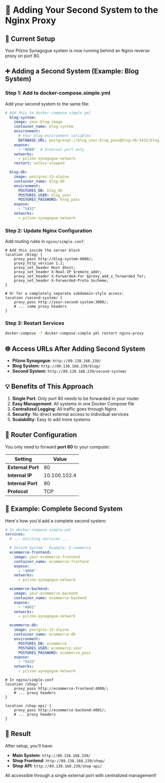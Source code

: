 # 🚀 Adding Your Second System to the Nginx Proxy

## 🎯 **Current Setup**
Your Pilzno Synagogue system is now running behind an Nginx reverse proxy on port 80.

## ➕ **Adding a Second System (Example: Blog System)**

### **Step 1: Add to docker-compose.simple.yml**

Add your second system to the same file:

```yaml
# Add this to docker-compose.simple.yml
  blog-system:
    image: your-blog-image
    container_name: blog-system
    environment:
      # Your blog environment variables
      DATABASE_URL: postgresql://blog_user:blog_pass@blog-db:5432/blog_db
    expose:
      - "8080"  # Internal port only
    networks:
      - pilzno-synagogue-network
    restart: unless-stopped

  blog-db:
    image: postgres:15-alpine
    container_name: blog-db
    environment:
      POSTGRES_DB: blog_db
      POSTGRES_USER: blog_user
      POSTGRES_PASSWORD: blog_pass
    expose:
      - "5432"
    networks:
      - pilzno-synagogue-network
```

### **Step 2: Update Nginx Configuration**

Add routing rules in `nginx/simple.conf`:

```nginx
# Add this inside the server block
location /blog/ {
    proxy_pass http://blog-system:8080/;
    proxy_http_version 1.1;
    proxy_set_header Host $host;
    proxy_set_header X-Real-IP $remote_addr;
    proxy_set_header X-Forwarded-For $proxy_add_x_forwarded_for;
    proxy_set_header X-Forwarded-Proto $scheme;
}

# Or for a completely separate subdomain-style access:
location /second-system/ {
    proxy_pass http://your-second-system:3000/;
    # ... same proxy headers
}
```

### **Step 3: Restart Services**

```bash
docker-compose -f docker-compose.simple.yml restart nginx-proxy
```

## 🌐 **Access URLs After Adding Second System**

- **Pilzno Synagogue**: `http://89.138.168.239/`
- **Blog System**: `http://89.138.168.239/blog/`
- **Second System**: `http://89.138.168.239/second-system/`

## 💡 **Benefits of This Approach**

1. **Single Port**: Only port 80 needs to be forwarded in your router
2. **Easy Management**: All systems in one Docker Compose file
3. **Centralized Logging**: All traffic goes through Nginx
4. **Security**: No direct external access to individual services
5. **Scalability**: Easy to add more systems

## 🔧 **Router Configuration**

You only need to forward **port 80** to your computer:

| Setting | Value |
|---------|-------|
| **External Port** | 80 |
| **Internal IP** | 10.100.102.4 |
| **Internal Port** | 80 |
| **Protocol** | TCP |

## 📝 **Example: Complete Second System**

Here's how you'd add a complete second system:

```yaml
# In docker-compose.simple.yml
services:
  # ... existing services ...

  # Second System - Example: E-commerce
  ecommerce-frontend:
    image: your-ecommerce-frontend
    container_name: ecommerce-frontend
    expose:
      - "4000"
    networks:
      - pilzno-synagogue-network

  ecommerce-backend:
    image: your-ecommerce-backend
    container_name: ecommerce-backend
    expose:
      - "4001"
    networks:
      - pilzno-synagogue-network

  ecommerce-db:
    image: postgres:15-alpine
    container_name: ecommerce-db
    environment:
      POSTGRES_DB: ecommerce
      POSTGRES_USER: ecommerce_user
      POSTGRES_PASSWORD: ecommerce_pass
    expose:
      - "5432"
    networks:
      - pilzno-synagogue-network
```

```nginx
# In nginx/simple.conf
location /shop/ {
    proxy_pass http://ecommerce-frontend:4000/;
    # ... proxy headers
}

location /shop-api/ {
    proxy_pass http://ecommerce-backend:4001/;
    # ... proxy headers
}
```

## 🎉 **Result**

After setup, you'll have:
- **Main System**: `http://89.138.168.239/`
- **Shop Frontend**: `http://89.138.168.239/shop/`
- **Shop API**: `http://89.138.168.239/shop-api/`

All accessible through a single external port with centralized management!

